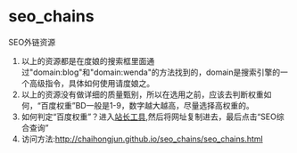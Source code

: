 # seo_chains
SEO外链资源

1. 以上的资源都是在度娘的搜索框里面通过"domain:blog"和"domain:wenda"的方法找到的，domain是搜索引擎的一个高级指令，具体如何使用请度娘之。
2. 以上的资源没有做详细的质量甄别，所以在选用之前，应该去判断权重如何，“百度权重”BD一般是1-9，数字越大越高，尽量选择高权重的。
3. 如何判定“百度权重”？进入[站长工具](http://tool.chinaz.com/),然后将网址复制进去，最后点击“SEO综合查询”
4.  访问方法:http://chaihongjun.github.io/seo_chains/seo_chains.html